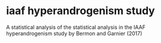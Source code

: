 # iaaf hyperandrogenism study
A statistical analysis of the statistical analysis in the IAAF hyperandrogenism study by Bermon and Garnier (2017)
